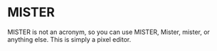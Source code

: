 # MISTER

MISTER is not an acronym, so you can use MISTER, Mister, mister, or anything else.
This is simply a pixel editor.
